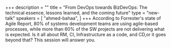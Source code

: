 +++
description = ""
title = "From DevOps towards BizDevOps: The technical essence, lessons learned, and the coming future"
type = "new-talk"
speakers = [
        "ahmed-bahaa",
]
+++
According to Forrester's state of Agile Report, 80% of systems development teams are using agile-based processes, while more than 60% of the SW projects are not delivering what is expected. Is it all about RM, CI, Infrastructure as a code, and CD,or it goes beyond that? This session will answer you.